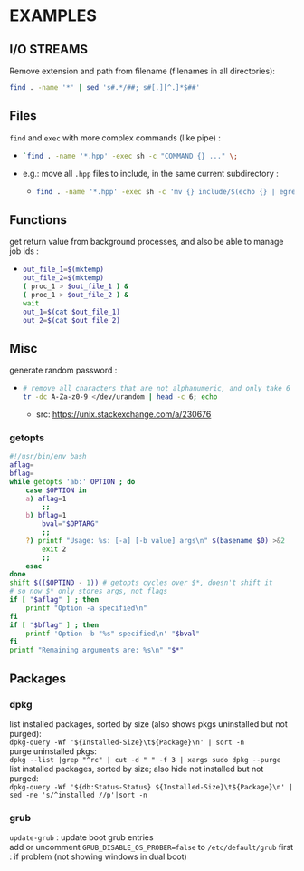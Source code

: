 # EXAMPLES

## I/O STREAMS

Remove extension and path from filename (filenames in all directories):
```bash
find . -name '*' | sed 's#.*/##; s#[.][^.]*$##'
```

## Files

`find` and `exec` with more complex commands (like pipe) :
*	```bash
	`find . -name '*.hpp' -exec sh -c "COMMAND {} ..." \;
	```
*	e.g.: move all `.hpp` files to include, in the same current subdirectory :
	*	```bash
		find . -name '*.hpp' -exec sh -c 'mv {} include/$(echo {} | egrep -o "/.*")' \;
		```

## Functions

get return value from background processes, and also be able to manage job ids :
*	```bash
	out_file_1=$(mktemp)
	out_file_2=$(mktemp)
	( proc_1 > $out_file_1 ) &
	( proc_1 > $out_file_2 ) &
	wait
	out_1=$(cat $out_file_1)
	out_2=$(cat $out_file_2)
	```

## Misc

generate random password :
*	```bash
	# remove all characters that are not alphanumeric, and only take 6
	tr -dc A-Za-z0-9 </dev/urandom | head -c 6; echo
	```
	*	src: https://unix.stackexchange.com/a/230676

### getopts
```bash
#!/usr/bin/env bash
aflag=
bflag=
while getopts 'ab:' OPTION ; do
	case $OPTION in
	a) aflag=1
		;;
	b) bflag=1
		bval="$OPTARG"
		;;
	?) printf "Usage: %s: [-a] [-b value] args\n" $(basename $0) >&2
		exit 2
		;;
	esac
done
shift $(($OPTIND - 1)) # getopts cycles over $*, doesn't shift it
# so now $* only stores args, not flags
if [ "$aflag" ] ; then
	printf "Option -a specified\n"
fi
if [ "$bflag" ] ; then
	printf 'Option -b "%s" specified\n' "$bval"
fi
printf "Remaining arguments are: %s\n" "$*"
```

## Packages

### dpkg
list installed packages, sorted by size (also shows pkgs uninstalled but not purged):  
```dpkg-query -Wf '${Installed-Size}\t${Package}\n' | sort -n```  
purge uninstalled pkgs:  
```dpkg --list |grep "^rc" | cut -d " " -f 3 | xargs sudo dpkg --purge```  
list installed packages, sorted by size; also hide not installed but not purged:  
```dpkg-query -Wf '${db:Status-Status} ${Installed-Size}\t${Package}\n' | sed -ne 's/^installed //p'|sort -n```  

### grub
`update-grub` : update boot grub entries  
add or uncomment `GRUB_DISABLE_OS_PROBER=false` to `/etc/default/grub` first : if problem (not showing windows in dual boot)  